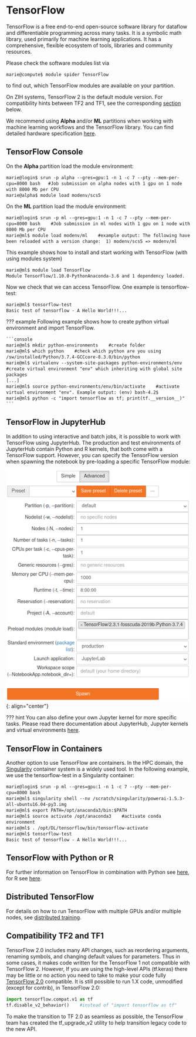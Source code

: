 # TensorFlow

TensorFlow is a free end-to-end open-source software library for dataflow and differentiable
programming across many tasks. It is a symbolic math library, used primarily for machine learning
applications. It has a comprehensive, flexible ecosystem of tools, libraries and community
resources.

Please check the software modules list via

```console
marie@compute$ module spider TensorFlow
```

to find out, which TensorFlow modules are available on your partition.

On ZIH systems, TensorFlow 2 is the default module version. For compatibility hints between TF2 and
TF1, see the corresponding [section](#compatibility-tf2-and-tf1) below.

We recommend using **Alpha** and/or **ML** partitions when working with machine learning workflows
and the TensorFlow library. You can find detailed hardware specification
[here](../jobs_and_resources/hardware_taurus.md).

## TensorFlow Console

On the **Alpha** partition load the module environment:

```console
marie@login$ srun -p alpha --gres=gpu:1 -n 1 -c 7 --pty --mem-per-cpu=8000 bash   #Job submission on alpha nodes with 1 gpu on 1 node with 8000 Mb per CPU
marie@alpha$ module load modenv/scs5
```

On the **ML** partition load the module environment:

```console
marie@login$ srun -p ml --gres=gpu:1 -n 1 -c 7 --pty --mem-per-cpu=8000 bash    #Job submission in ml nodes with 1 gpu on 1 node with 8000 Mb per CPU
marie@ml$ module load modenv/ml    #example output: The following have been reloaded with a version change:  1) modenv/scs5 => modenv/ml
```

This example shows how to install and start working with TensorFlow (with using modules system)

```console
marie@ml$ module load TensorFlow  
Module TensorFlow/1.10.0-PythonAnaconda-3.6 and 1 dependency loaded.
```

Now we check that we can access TensorFlow. One example is tensorflow-test:

```console
marie@ml$ tensorflow-test    
Basic test of tensorflow - A Hello World!!!...
```

??? example
    Following example shows how to create python virtual environment and import TensorFlow.

    ```console
    marie@ml$ mkdir python-environments    #create folder 
    marie@ml$ which python    #check which python are you using
    /sw/installed/Python/3.7.4-GCCcore-8.3.0/bin/python
    marie@ml$ virtualenv --system-site-packages python-environments/env    #create virtual environment "env" which inheriting with global site packages
    [...]
    marie@ml$ source python-environments/env/bin/activate    #activate virtual environment "env". Example output: (env) bash-4.2$
    marie@ml$ python -c "import tensorflow as tf; print(tf.__version__)"
    ```

## TensorFlow in JupyterHub

In addition to using interactive and batch jobs, it is possible to work with TensorFlow using
JupyterHub. The production and test environments of JupyterHub contain Python and R kernels, that
both come with a TensorFlow support. However, you can specify the TensorFlow version when spawning
the notebook by pre-loading a specific TensorFlow module:

![TensorFlow module in JupyterHub](misc/tensorflow_jupyter_module.png)
{: align="center"}

??? hint
    You can also define your own Jupyter kernel for more specific tasks. Please read there
    documentation about JupyterHub, Jupyter kernels and virtual environments 
    [here](../../access/jupyterhub/#creating-and-using-your-own-environment).

## TensorFlow in Containers

Another option to use TensorFlow are containers. In the HPC domain, the
[Singularity](https://singularity.hpcng.org/) container system is a widely used tool. In the
following example, we use the tensorflow-test in a Singularity container:

```console
marie@login$ srun -p ml --gres=gpu:1 -n 1 -c 7 --pty --mem-per-cpu=8000 bash    
marie@ml$ singularity shell --nv /scratch/singularity/powerai-1.5.3-all-ubuntu16.04-py3.img
marie@ml$ export PATH=/opt/anaconda3/bin:$PATH                                               
marie@ml$ source activate /opt/anaconda3    #activate conda environment
marie@ml$ . /opt/DL/tensorflow/bin/tensorflow-activate
marie@ml$ tensorflow-test
Basic test of tensorflow - A Hello World!!!...
```

## TensorFlow with Python or R

For further information on TensorFlow in combination with Python see
[here](data_analytics_with_python.md), for R see [here](data_analytics_with_r.md).

## Distributed TensorFlow

For details on how to run TensorFlow with multiple GPUs and/or multiple nodes, see
[distributed training](distributed_training.md).

## Compatibility TF2 and TF1

TensorFlow 2.0 includes many API changes, such as reordering arguments, renaming symbols, and
changing default values for parameters. Thus in some cases, it makes code written for the TensorFlow
1 not compatible with TensorFlow 2. However, If you are using the high-level APIs (tf.keras) there
may be little or no action you need to take to make your code fully [TensorFlow
2.0](https://www.tensorflow.org/guide/migrate) compatible. It is still possible to run 1.X code,
unmodified (except for contrib), in TensorFlow 2.0:

```python
import tensorflow.compat.v1 as tf
tf.disable_v2_behavior()    #instead of "import tensorflow as tf"
```

To make the transition to TF 2.0 as seamless as possible, the TensorFlow team has created the
tf_upgrade_v2 utility to help transition legacy code to the new API.
